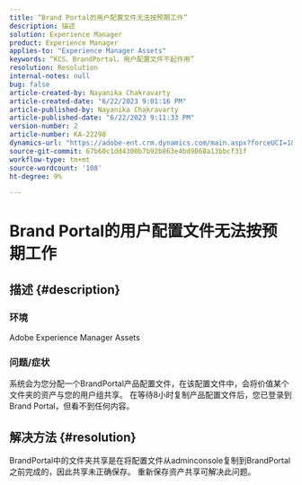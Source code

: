 ```yaml
---
title: “Brand Portal的用户配置文件无法按预期工作”
description: 描述
solution: Experience Manager
product: Experience Manager
applies-to: "Experience Manager Assets"
keywords: “KCS、BrandPortal、用户配置文件不起作用”
resolution: Resolution
internal-notes: null
bug: false
article-created-by: Nayanika Chakravarty
article-created-date: "6/22/2023 9:01:16 PM"
article-published-by: Nayanika Chakravarty
article-published-date: "6/22/2023 9:11:33 PM"
version-number: 2
article-number: KA-22298
dynamics-url: "https://adobe-ent.crm.dynamics.com/main.aspx?forceUCI=1&pagetype=entityrecord&etn=knowledgearticle&id=74ac2ce9-3f11-ee11-8f6d-6045bd006d92"
source-git-commit: 67b60c1dd4300b7b92b863e4bd9868a13bbcf31f
workflow-type: tm+mt
source-wordcount: '108'
ht-degree: 9%

---
```


# Brand Portal的用户配置文件无法按预期工作

## 描述 {#description}


### 环境

Adobe Experience Manager Assets

### 问题/症状

系统会为您分配一个BrandPortal产品配置文件，在该配置文件中，会将价值某个文件夹的资产与您的用户组共享。 在等待8小时复制产品配置文件后，您已登录到Brand Portal，但看不到任何内容。


## 解决方法 {#resolution}


BrandPortal中的文件夹共享是在将配置文件从adminconsole复制到BrandPortal之前完成的，因此共享未正确保存。 重新保存资产共享可解决此问题。
